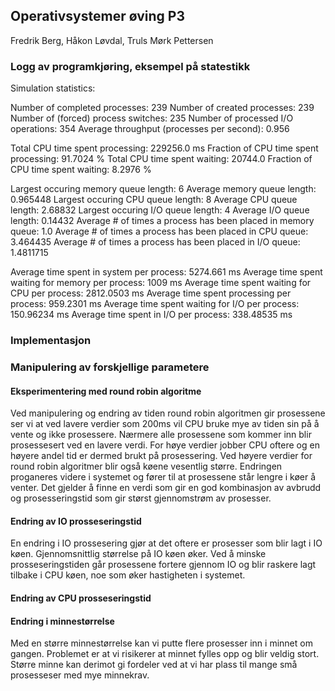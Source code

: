 

## Operativsystemer øving P3
Fredrik Berg, Håkon Løvdal, Truls Mørk Pettersen

### Logg av programkjøring, eksempel på statestikk

Simulation statistics:

Number of completed processes:                                239
Number of created processes:                                  239
Number of (forced) process switches:                          235
Number of processed I/O operations:                           354
Average throughput (processes per second):                    0.956

Total CPU time spent processing:                              229256.0 ms
Fraction of CPU time spent processing:                        91.7024 %
Total CPU time spent waiting:                                 20744.0
Fraction of CPU time spent waiting:                           8.2976 %

Largest occuring memory queue length:                         6
Average memory queue length:                                  0.965448
Largest occuring CPU queue length:                            8
Average CPU queue length:                                     2.68832
Largest occuring I/O queue length:                            4
Average I/O queue length:                                     0.14432
Average # of times a process has been placed in memory queue: 1.0
Average # of times a process has been placed in CPU queue:    3.464435
Average # of times a process has been placed in I/O queue:    1.4811715

Average time spent in system per process:                     5274.661 ms
Average time spent waiting for memory per process:            1009 ms
Average time spent waiting for CPU per process:               2812.0503 ms
Average time spent processing per process:                    959.2301 ms
Average time spent waiting for I/O per process:               150.96234 ms
Average time spent in I/O per process:                        338.48535 ms

### Implementasjon



### Manipulering av forskjellige parametere

#### Eksperimentering med round robin algoritme
Ved manipulering og endring av tiden round robin algoritmen gir prosessene ser vi at ved lavere verdier som 200ms vil CPU bruke mye av tiden sin på å vente og ikke prosessere.
Nærmere alle prosessene som kommer inn blir prosessesert ved en lavere verdi. For høye verdier jobber CPU oftere og en høyere andel tid er dermed brukt på prosessering.
Ved høyere verdier for round robin algoritmer blir også køene vesentlig større. Endringen proganeres videre i systemet og fører til at prosessene står lengre i køer å venter.
Det gjelder å finne en verdi som gir en god kombinasjon av avbrudd og prosesseringstid som gir størst gjennomstrøm av prosesser.


#### Endring av IO prosseseringstid
En endring i IO prossesering gjør at det oftere er prosesser som blir lagt i IO køen. Gjennomsnittlig størrelse på IO køen øker.
Ved å minske prosseseringstiden går prosessene fortere gjennom IO og blir raskere lagt tilbake i CPU køen, noe som øker hastigheten i systemet.


#### Endring av CPU prosseseringstid



#### Endring i minnestørrelse
Med en større minnestørrelse kan vi putte flere prosesser inn i minnet om gangen. Problemet er at vi risikerer at minnet fylles opp og blir veldig stort.
Større minne kan derimot gi fordeler ved at vi har plass til mange små prosesseser med mye minnekrav. 